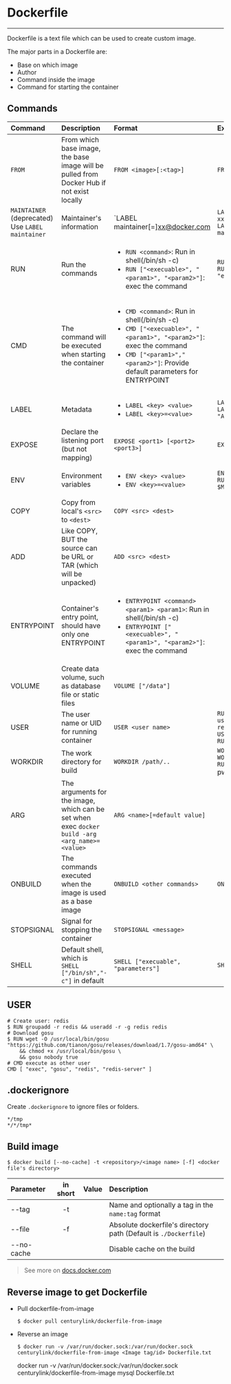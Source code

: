 # Dockerfile
---

Dockerfile is a text file which can be used to create custom image.

The major parts in a Dockerfile are:

- Base on which image
- Author
- Command inside the image
- Command for starting the container


## Commands

|        Command        | Description | Format | Example |
|:----------------------|:------------|:-------|:--------|
| `FROM` | From which base image, the base image will be pulled from Docker Hub if not exist locally | `FROM <image>[:<tag>]` | `FROM ubuntu:14.04` |
| `MAINTAINER` (deprecated)<br /> Use `LABEL maintainer` | Maintainer's information | `LABEL maintainer[=]xx@docker.com  | `LABEL maintainer xx@docker.com` <br /> `LABEL maintainer=xx@docker.com` |
| RUN | Run the commands | <ul><li>`RUN <command>`: Run in shell(/bin/sh -c)</li><li>`RUN ["<execuable>", "<param1>", "<param2>"]`: exec the command</li></ul> | `RUN apt-get update`<br />`RUN ["/bin/bash", "-c", "echo helloworld"]` |
| CMD | The command will be executed when starting the container | <ul><li>`CMD <command>`: Run in shell(/bin/sh -c)</li><li>`CMD ["<execuable>", "<param1>", "<param2>"]`: exec the command</li><li>`CMD ["<param1>","<param2>"]`: Provide default parameters for ENTRYPOINT</li></ul> |  |
| LABEL | Metadata | <ul><li>`LABEL <key> <value>`</li><li>`LABEL <key>=<value>`</li></ul> | `LABEL version="1.0.0"`<br />`LABEL description "Awesome container"` |
| EXPOSE | Declare the listening port (but not mapping) | `EXPOSE <port1> [<port2> <port3>]` | `EXPOSE 80 433` |
| ENV | Environment variables | <ul><li>`ENV <key> <value>`</li><li>`ENV <key>=<value>`</li></ul> | `ENV MY_VERSION 1.2`<br />`RUN /bin/bash echo $MY_VERSION is released` |
| COPY | Copy from local's `<src>` to `<dest>` | `COPY <src> <dest>` | |
| ADD | Like COPY, BUT the source can be URL or TAR (which will be unpacked) | `ADD <src> <dest>` | |
| ENTRYPOINT | Container's entry point, should have only one ENTRYPOINT | <ul><li>`ENTRYPOINT <command> <param1> <param1>`: Run in shell(/bin/sh -c)</li><li>`ENTRYPOINT ["<execuable>", "<param1>", "<param2>"]`: exec the command</li></ul>  | |
| VOLUME | Create data volume, such as database file or static files | `VOLUME ["/data"]` | |
| USER | The user name or UID for running container | `USER <user name>` | `RUN groupadd -r redis && useradd -r -g redis redis`<br />`USER redis`<br />`RUN ...` |
| WORKDIR | The work directory for build | `WORKDIR /path/..` | `WORKDIR /x`<br />`WORKDIR /y`<br />`RUN pwd`<br /> pwd will be /x/y. |
| ARG | The arguments for the image, which can be set when exec `docker build -arg <arg_name>=<value>` | `ARG <name>[=default value]` | |
| ONBUILD | The commands executed when the image is used as a base image | `ONBUILD <other commands>` | `ONBUILD ADD ./app/src` |
| STOPSIGNAL | Signal for stopping the container | `STOPSIGNAL <message>` | |
| SHELL | Default shell, which is `SHELL ["/bin/sh","-c"]` in default | `SHELL ["execuable", "parameters"]` | `SHELL ["/bin/sh","-c"]` |



## USER

```
# Create user: redis
$ RUN groupadd -r redis && useradd -r -g redis redis
# Download gosu
$ RUN wget -O /usr/local/bin/gosu "https://github.com/tianon/gosu/releases/download/1.7/gosu-amd64" \
    && chmod +x /usr/local/bin/gosu \
    && gosu nobody true
# CMD execute as other user
CMD [ "exec", "gosu", "redis", "redis-server" ]
```


## .dockerignore

Create `.dockerignore` to ignore files or folders.

```
*/tmp
*/*/tmp*
```

## Build image

```
$ docker build [--no-cache] -t <repository>/<image name> [-f] <docker file's directory>
```

|        Parameter        | in short | Value | Description |
|:------------------------|:--------:|:-----:|:------------|
| --tag | -t | | Name and optionally a tag in the `name:tag` format |
| --file | -f | | Absolute dockerfile's directory path (Default is `./Dockerfile`) |
| --no-cache |  | | Disable cache on the build |

> See more on [docs.docker.com](https://docs.docker.com/engine/reference/commandline/build/)


## Reverse image to get Dockerfile

- Pull dockerfile-from-image

  ```
  $ docker pull centurylink/dockerfile-from-image
  ```

- Reverse an image
  
  ```
  $ docker run -v /var/run/docker.sock:/var/run/docker.sock centurylink/dockerfile-from-image <Image tag/id> Dockerfile.txt
  ```


  docker run -v /var/run/docker.sock:/var/run/docker.sock centurylink/dockerfile-from-image mysql Dockerfile.txt

